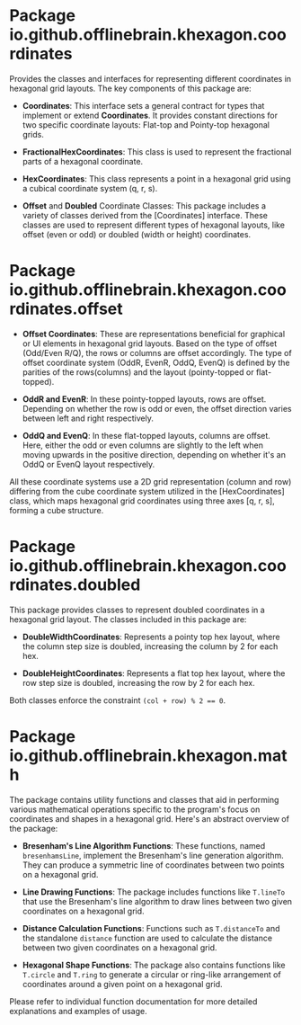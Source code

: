 # Package io.github.offlinebrain.khexagon.coordinates

Provides the classes and interfaces for representing different coordinates in hexagonal
grid layouts. The key components of this package are:

- **Coordinates<T>**: This interface sets a general contract for types that implement or extend **Coordinates**. It
  provides constant directions for two specific coordinate layouts: Flat-top and Pointy-top hexagonal grids.

- **FractionalHexCoordinates**: This class is used to represent the fractional parts of a hexagonal coordinate.

- **HexCoordinates**: This class represents a point in a hexagonal grid using a cubical coordinate system (q, r, s).

- **Offset** and **Doubled** Coordinate Classes: This package includes a variety of classes derived from the
  [Coordinates] interface. These classes are used to represent
  different types of hexagonal layouts, like offset (even or odd) or doubled (width or height) coordinates.

# Package io.github.offlinebrain.khexagon.coordinates.offset

- **Offset Coordinates**: These are representations beneficial for graphical or UI elements in hexagonal grid layouts.
  Based on the type of offset (Odd/Even R/Q), the rows or columns are offset accordingly. The type of offset coordinate
  system (OddR, EvenR, OddQ, EvenQ) is defined by the parities of the rows(columns) and the layout (pointy-topped or
  flat-topped).

- **OddR and EvenR**: In these pointy-topped layouts, rows are offset. Depending on whether the row is odd or even, the
  offset direction varies between left and right respectively.

- **OddQ and EvenQ**: In these flat-topped layouts, columns are offset. Here, either the odd or even columns are
  slightly to the left when moving upwards in the positive direction, depending on whether it's an OddQ or EvenQ layout
  respectively.

All these coordinate systems use a 2D grid representation (column and row) differing from the cube coordinate system
utilized in the [HexCoordinates] class, which maps hexagonal grid coordinates using
three axes [q, r, s], forming a cube
structure.

# Package io.github.offlinebrain.khexagon.coordinates.doubled

This package provides classes to represent doubled coordinates in a hexagonal grid layout. The classes included in this
package are:

- **DoubleWidthCoordinates**: Represents a pointy top hex layout, where the column step size is doubled, increasing the
  column by 2 for each hex.

- **DoubleHeightCoordinates**: Represents a flat top hex layout, where the row step size is doubled, increasing the row
  by 2 for each hex.

Both classes enforce the constraint `(col + row) % 2 == 0`.

# Package io.github.offlinebrain.khexagon.math

The package contains utility functions and classes that aid in performing various mathematical operations
specific to the program's focus on coordinates and shapes in a hexagonal grid. Here's an abstract overview of the
package:

- **Bresenham's Line Algorithm Functions**: These functions, named `bresenhamsLine`, implement the Bresenham's line
  generation algorithm. They can produce a symmetric line of coordinates between two points on a hexagonal grid.

- **Line Drawing Functions**: The package includes functions like `T.lineTo` that use the Bresenham's line algorithm to
  draw lines between two given coordinates on a hexagonal grid.

- **Distance Calculation Functions**: Functions such as `T.distanceTo` and the standalone `distance` function are used
  to calculate the distance between two given coordinates on a hexagonal grid.

- **Hexagonal Shape Functions**: The package also contains functions like `T.circle` and `T.ring` to generate a circular
  or ring-like arrangement of coordinates around a given point on a hexagonal grid.

Please refer to individual function documentation for more detailed explanations and examples of usage.